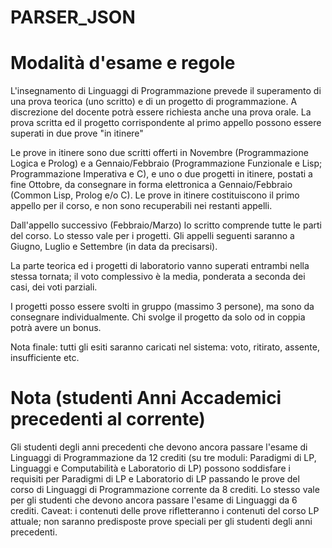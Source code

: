 # PARSER_JSON


# Modalità d'esame e regole
L'insegnamento di Linguaggi di Programmazione prevede il superamento di una prova teorica (uno scritto) e di un progetto di programmazione. A discrezione del docente potrà essere richiesta anche una prova orale. La prova scritta ed il progetto corrispondente al primo appello possono essere superati in due prove "in itinere"

Le prove in itinere sono due scritti offerti in Novembre (Programmazione Logica e Prolog) e a Gennaio/Febbraio (Programmazione Funzionale e Lisp; Programmazione Imperativa e C), e uno o due progetti in itinere, postati a fine Ottobre, da consegnare in forma elettronica a Gennaio/Febbraio (Common Lisp, Prolog e/o C). Le prove in itinere costituiscono il primo appello per il corso, e non sono recuperabili nei restanti appelli.

Dall'appello successivo (Febbraio/Marzo) lo scritto comprende tutte le parti del corso. Lo stesso vale per i progetti. Gli appelli seguenti saranno a Giugno, Luglio e Settembre (in data da precisarsi).

La parte teorica ed i progetti di laboratorio vanno superati entrambi nella stessa tornata; il voto complessivo è la media, ponderata a seconda dei casi, dei voti parziali.

I progetti posso essere svolti in gruppo (massimo 3 persone), ma sono da consegnare individualmente. Chi svolge il progetto da solo od in coppia potrà avere un bonus.

Nota finale: tutti gli esiti saranno caricati nel sistema: voto, ritirato, assente, insufficiente etc.

# Nota (studenti Anni Accademici precedenti al corrente)
Gli studenti degli anni precedenti che devono ancora passare l'esame di Linguaggi di Programmazione da 12 crediti (su tre moduli: Paradigmi di LP, Linguaggi e Computabilità e Laboratorio di LP) possono soddisfare i requisiti per Paradigmi di LP e Laboratorio di LP passando le prove del corso di Linguaggi di Programmazione corrente da 8 crediti. Lo stesso vale per gli studenti che devono ancora passare l'esame di Linguaggi da 6 crediti. Caveat: i contenuti delle prove rifletteranno i contenuti del corso LP attuale; non saranno predisposte prove speciali per gli studenti degli anni precedenti.